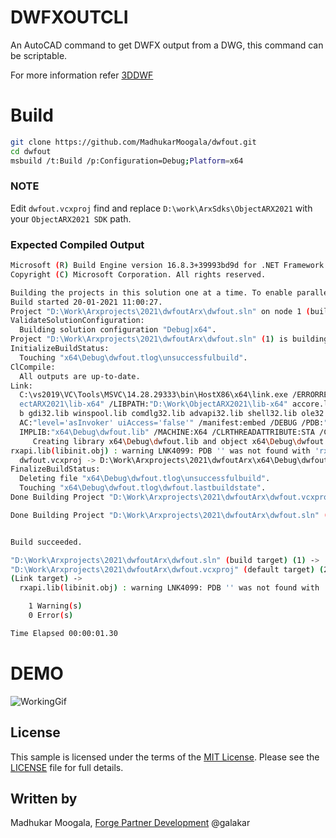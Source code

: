 # DWFXOUTCLI

An AutoCAD command to get DWFX output from a DWG, this command can be scriptable.

For more information refer [3DDWF](https://knowledge.autodesk.com/support/autocad/learn-explore/caas/CloudHelp/cloudhelp/2020/ENU/AutoCAD-Core/files/GUID-8D5FEF23-3399-4948-98FE-B3DDCF50E269-htm.html)

# Build

```bash
git clone https://github.com/MadhukarMoogala/dwfout.git
cd dwfout
msbuild /t:Build /p:Configuration=Debug;Platform=x64

```

### NOTE

Edit `dwfout.vcxproj`
find and replace `D:\work\ArxSdks\ObjectARX2021`  with your `ObjectARX2021 SDK` path.



### Expected Compiled Output

```bash
Microsoft (R) Build Engine version 16.8.3+39993bd9d for .NET Framework
Copyright (C) Microsoft Corporation. All rights reserved.

Building the projects in this solution one at a time. To enable parallel build, please add the "-m" switch.
Build started 20-01-2021 11:00:27.
Project "D:\Work\Arxprojects\2021\dwfoutArx\dwfout.sln" on node 1 (build target(s)).
ValidateSolutionConfiguration:
  Building solution configuration "Debug|x64".
Project "D:\Work\Arxprojects\2021\dwfoutArx\dwfout.sln" (1) is building "D:\Work\Arxprojects\2021\dwfoutArx\dwfout.vcxproj" (2) on node 1 (default targets).
InitializeBuildStatus:
  Touching "x64\Debug\dwfout.tlog\unsuccessfulbuild".
ClCompile:
  All outputs are up-to-date.
Link:
  C:\vs2019\VC\Tools\MSVC\14.28.29333\bin\HostX86\x64\link.exe /ERRORREPORT:QUEUE /OUT:"D:\Work\Arxprojects\2021\dwfoutArx\x64\Debug\dwfout.arx" /INCREMENTAL:NO /NOLOGO /LIBPATH:"D:\work\ArxSdks\Obj
  ectARX2021\lib-x64" /LIBPATH:"D:\Work\ObjectARX2021\lib-x64" accore.lib acad.lib acui24.lib adui24.lib ac1st24.lib acdb24.lib acge24.lib acgiapi.lib acISMobj24.lib rxapi.lib kernel32.lib user32.li
  b gdi32.lib winspool.lib comdlg32.lib advapi32.lib shell32.lib ole32.lib oleaut32.lib uuid.lib odbc32.lib odbccp32.lib /DEF:"D:\work\ArxSdks\ObjectARX2021\inc\AcRxDefault.def" /MANIFEST /MANIFESTU
  AC:"level='asInvoker' uiAccess='false'" /manifest:embed /DEBUG /PDB:"D:\Work\Arxprojects\2021\dwfoutArx\x64\Debug\dwfout.pdb" /SUBSYSTEM:WINDOWS /OPT:REF /OPT:ICF /TLBID:1 /DYNAMICBASE /NXCOMPAT /
  IMPLIB:"x64\Debug\dwfout.lib" /MACHINE:X64 /CLRTHREADATTRIBUTE:STA /CLRIMAGETYPE:IJW /CLRUNMANAGEDCODECHECK /DLL x64\Debug\dwfout.obj
     Creating library x64\Debug\dwfout.lib and object x64\Debug\dwfout.exp
rxapi.lib(libinit.obj) : warning LNK4099: PDB '' was not found with 'rxapi.lib(libinit.obj)' or at ''; linking object as if no debug info [D:\Work\Arxprojects\2021\dwfoutArx\dwfout.vcxproj]
  dwfout.vcxproj -> D:\Work\Arxprojects\2021\dwfoutArx\x64\Debug\dwfout.arx
FinalizeBuildStatus:
  Deleting file "x64\Debug\dwfout.tlog\unsuccessfulbuild".
  Touching "x64\Debug\dwfout.tlog\dwfout.lastbuildstate".
Done Building Project "D:\Work\Arxprojects\2021\dwfoutArx\dwfout.vcxproj" (default targets).

Done Building Project "D:\Work\Arxprojects\2021\dwfoutArx\dwfout.sln" (build target(s)).


Build succeeded.

"D:\Work\Arxprojects\2021\dwfoutArx\dwfout.sln" (build target) (1) ->
"D:\Work\Arxprojects\2021\dwfoutArx\dwfout.vcxproj" (default target) (2) ->
(Link target) ->
  rxapi.lib(libinit.obj) : warning LNK4099: PDB '' was not found with 'rxapi.lib(libinit.obj)' or at ''; linking object as if no debug info [D:\Work\Arxprojects\2021\dwfoutArx\dwfout.vcxproj]

    1 Warning(s)
    0 Error(s)

Time Elapsed 00:00:01.30
```



# DEMO

![WorkingGif](https://github.com/MadhukarMoogala/dwfout/blob/master/DWFXCLI.gif)

## License

This sample is licensed under the terms of the [MIT License](http://opensource.org/licenses/MIT). Please see the [LICENSE](https://github.com/MadhukarMoogala/design-migration/blob/master/LICENSE) file for full details.

## Written by

Madhukar Moogala, [Forge Partner Development](http://forge.autodesk.com/) @galakar